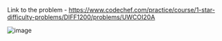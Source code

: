 Link to the problem - https://www.codechef.com/practice/course/1-star-difficulty-problems/DIFF1200/problems/UWCOI20A


![image](https://github.com/Haleshot/Competitive-Programming/assets/57552973/4d386f72-3fe1-446f-ad4c-9bf9fa624fe2)

